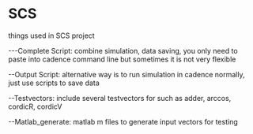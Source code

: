 SCS
===

things used in SCS project


---Complete Script:
combine simulation, data saving, you only need to paste into cadence command line
but sometimes it is not very flexible


--Output Script:
alternative way is to run simulation in cadence normally, just use scripts to save data


--Testvectors:
include several testvectors for such as adder, arccos, cordicR, cordicV


--Matlab_generate:
matlab m files to generate input vectors for testing
